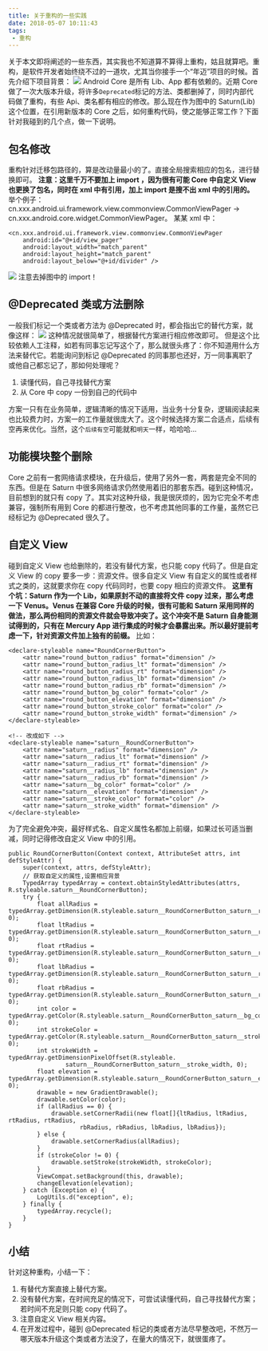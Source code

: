 ```yaml
---
title: 关于重构的一些实践
date: 2018-05-07 10:11:43
tags:
 - 重构
---
```

关于本文即将阐述的一些东西，其实我也不知道算不算得上重构，姑且就算吧。重构，是软件开发者始终绕不过的一道坎，尤其当你接手一个“年迈”项目的时候。首先介绍下项目背景：
![](http://7xryow.com1.z0.glb.clouddn.com/2018/5/7/%E5%BE%AE%E4%BF%A1%E5%9B%BE%E7%89%87_20180507102549.png)
Android Core 是所有 Lib、App 都有依赖的。近期 Core 做了一次大版本升级，将许多``Deprecated``标记的方法、类都删掉了，同时内部代码做了重构，有些 Api、类名都有相应的修改。那么现在作为图中的 Saturn(Lib) 这个位置，在引用新版本的 Core 之后，如何重构代码，使之能够正常工作？下面针对我碰到的几个点，做一下说明。

<!-- more -->

## 包名修改
重构针对迁移包路径的，算是改动量最小的了。直接全局搜索相应的包名，进行替换即可。
**注意：这里千万不要加上 import ，因为很有可能 Core 中自定义 View 也更换了包名，同时在 xml 中有引用，加上 import 是搜不出 xml 中的引用的。**
举个例子：cn.xxx.android.ui.framework.view.commonview.CommonViewPager -> cn.xxx.android.core.widget.CommonViewPager。
某某 xml 中：
```
<cn.xxx.android.ui.framework.view.commonview.CommonViewPager
    android:id="@+id/view_pager"
    android:layout_width="match_parent"
    android:layout_height="match_parent"
    android:layout_below="@+id/divider" />
```
![](http://7xryow.com1.z0.glb.clouddn.com/2018/5/7/%E5%BE%AE%E4%BF%A1%E5%9B%BE%E7%89%87_20180507103810.png)
注意去掉图中的 import！

## @Deprecated 类或方法删除
一般我们标记一个类或者方法为 @Deprecated 时，都会指出它的替代方案，就像这样：
![](http://7xryow.com1.z0.glb.clouddn.com/2018/5/7/1.png)
这种情况就很简单了，根据替代方案进行相应修改即可。
但是这个比较依赖人工注释，如若有同事忘记写这个了，那么就很头疼了：你不知道用什么方法来替代它。若能询问到标记 @Deprecated 的同事那也还好，万一同事离职了或他自己都忘记了，那如何处理呢？
1. 读懂代码，自己寻找替代方案
2. 从 Core 中 copy 一份到自己的代码中

方案一只有在业务简单，逻辑清晰的情况下适用，当业务十分复杂，逻辑阅读起来也比较费力时，方案一的工作量就很庞大了。这个时候选择方案二合适点，后续有空再来优化。当然，这个``后续有空``可能就和``明天``一样，哈哈哈...

## 功能模块整个删除
Core 之前有一套网络请求模块，在升级后，使用了另外一套，两套是完全不同的东西。但是在 Saturn 中很多网络请求仍然使用着旧的那套东西。碰到这种情况，目前想到的就只有 copy 了。其实对这种升级，我是很厌烦的，因为它完全不考虑兼容，强制所有用到 Core 的都进行整改，也不考虑其他同事的工作量，虽然它已经标记为 @Deprecated 很久了。

## 自定义 View
碰到自定义 View 也给删除的，若没有替代方案，也只能 copy 代码了。但是自定义 View 的 copy 要多一步：资源文件。很多自定义 View 有自定义的属性或者样式之类的，这就要求你在 copy 代码同时，也要 copy 相应的资源文件。
**这里有个坑：Saturn 作为一个 Lib，如果原封不动的直接将文件 copy 过来，那么考虑一下 Venus。Venus 在兼容 Core 升级的时候，很有可能和 Saturn 采用同样的做法，那么两份相同的资源文件就会导致冲突了。这个冲突不是 Saturn 自身能测试得到的，只有在 Mercury App 进行集成的时候才会暴露出来。所以最好提前考虑一下，针对资源文件加上独有的前缀。**
比如：
```
<declare-styleable name="RoundCornerButton">
    <attr name="round_button_radius" format="dimension" />
    <attr name="round_button_radius_lt" format="dimension" />
    <attr name="round_button_radius_rt" format="dimension" />
    <attr name="round_button_radius_lb" format="dimension" />
    <attr name="round_button_radius_rb" format="dimension" />
    <attr name="round_button_bg_color" format="color" />
    <attr name="round_button_elevation" format="dimension" />
    <attr name="round_button_stroke_color" format="color" />
    <attr name="round_button_stroke_width" format="dimension" />
</declare-styleable>

<!-- 改成如下 -->
<declare-styleable name="saturn__RoundCornerButton">
    <attr name="saturn__radius" format="dimension" />
    <attr name="saturn__radius_lt" format="dimension" />
    <attr name="saturn__radius_rt" format="dimension" />
    <attr name="saturn__radius_lb" format="dimension" />
    <attr name="saturn__radius_rb" format="dimension" />
    <attr name="saturn__bg_color" format="color" />
    <attr name="saturn__elevation" format="dimension" />
    <attr name="saturn__stroke_color" format="color" />
    <attr name="saturn__stroke_width" format="dimension" />
</declare-styleable>
```
为了完全避免冲突，最好样式名、自定义属性名都加上前缀，如果过长可适当删减，同时记得修改自定义 View 中的引用。
```
public RoundCornerButton(Context context, AttributeSet attrs, int defStyleAttr) {
    super(context, attrs, defStyleAttr);
    // 获取自定义的属性,设置相应背景
    TypedArray typedArray = context.obtainStyledAttributes(attrs, R.styleable.saturn__RoundCornerButton);
    try {
        float allRadius = typedArray.getDimension(R.styleable.saturn__RoundCornerButton_saturn__radius, 0);
        float ltRadius = typedArray.getDimension(R.styleable.saturn__RoundCornerButton_saturn__radius_lt, 0);
        float rtRadius = typedArray.getDimension(R.styleable.saturn__RoundCornerButton_saturn__radius_rt, 0);
        float lbRadius = typedArray.getDimension(R.styleable.saturn__RoundCornerButton_saturn__radius_lb, 0);
        float rbRadius = typedArray.getDimension(R.styleable.saturn__RoundCornerButton_saturn__radius_rb, 0);
        int color = typedArray.getColor(R.styleable.saturn__RoundCornerButton_saturn__bg_color, 0);
        int strokeColor = typedArray.getColor(R.styleable.saturn__RoundCornerButton_saturn__stroke_color, 0);
        int strokeWidth = typedArray.getDimensionPixelOffset(R.styleable.
                saturn__RoundCornerButton_saturn__stroke_width, 0);
        float elevation = typedArray.getDimension(R.styleable.saturn__RoundCornerButton_saturn__elevation, 0);
        drawable = new GradientDrawable();
        drawable.setColor(color);
        if (allRadius == 0) {
            drawable.setCornerRadii(new float[]{ltRadius, ltRadius, rtRadius, rtRadius,
                    rbRadius, rbRadius, lbRadius, lbRadius});
        } else {
            drawable.setCornerRadius(allRadius);
        }
        if (strokeColor != 0) {
            drawable.setStroke(strokeWidth, strokeColor);
        }
        ViewCompat.setBackground(this, drawable);
        changeElevation(elevation);
    } catch (Exception e) {
        LogUtils.d("exception", e);
    } finally {
        typedArray.recycle();
    }
}
```

## 小结
针对这种重构，小结一下：
1. 有替代方案直接上替代方案。
2. 没有替代方案，在时间充足的情况下，可尝试读懂代码，自己寻找替代方案；若时间不充足则只能 copy 代码了。
3. 注意自定义 View 相关内容。
4. 在开发过程中，碰到 @Deprecated 标记的类或者方法尽早整改吧，不然万一哪天版本升级这个类或者方法没了，在量大的情况下，就很蛋疼了。
